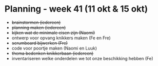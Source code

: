 # Planning - week 41 (11 okt & 15 okt)
- ~~brainstormen (iedereen)~~
- ~~planning maken (iedereen)~~
- ~~kijken wat de minimale eisen zijn (Naomi)~~
- ontwerp voor opvang knikkers maken (Fe en Fre)
- ~~scrumboard bijwerken (Fre)~~
- code voor poortje maken (Naomi en Luuk)
- ~~thema bedenken knikkerbaan (iedereen)~~
- inventariseren welke onderdelen we tot onze beschikking hebben (Fe)
